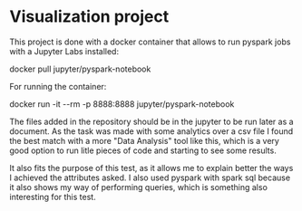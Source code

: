 # Visualization project

This project is done with a docker container that allows to run pyspark jobs with a Jupyter Labs installed:

docker pull jupyter/pyspark-notebook

For running the container:

docker run -it --rm -p 8888:8888 jupyter/pyspark-notebook 

The files added in the repository should be in the jupyter to be run later as a document. As the task was made with some analytics over a csv file I found the best match with a more "Data Analysis" tool like this, which is a very good option to run litle pieces of code and starting to see some results.

It also fits the purpose of this test, as it allows me to explain better the ways I achieved the attributes asked. I also used pyspark with spark sql because it also shows my way of performing queries, which is something also interesting for this test.
